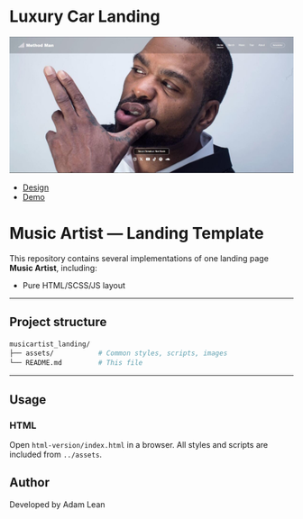# Luxury Car Landing

![Music Artist](./assets/img/screenshot.jpg)

- [Design](https://www.figma.com/design/1kUHvkyQHC5puqsIxhO97q/Music-Artist-Landing-Page---Website-Template--Community-?node-id=59-1121&t=ursXw2AzVsmTAjzB-1)
- [Demo](https://crashtheroutines.github.io/luxurycar_landing)

# Music Artist — Landing Template

This repository contains several implementations of one landing page **Music Artist**, including:

- Pure HTML/SCSS/JS layout

---

## Project structure

```bash
musicartist_landing/
├── assets/           # Common styles, scripts, images
└── README.md         # This file
```

---

## Usage

### HTML

Open `html-version/index.html` in a browser. All styles and scripts are included from `../assets`.

## Author

Developed by Adam Lean

